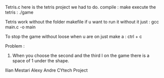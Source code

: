 Tetris.c
here is the tetris project we had to do.
compile : make
execute the tetris  : ./game 


Tetris work without the folder makefile 
if u want to run it without it just : 
gcc main.c -o main


To stop the game without loose when u are on just make a : ctrl + c


Problem : 
 1) When you choose the second and the third I on the game there is a space of 1 under the shape.  


Ilian Mestari
Alexy Andre
CYtech Project

